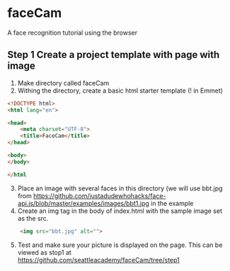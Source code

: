# faceCam
A face recognition tutorial using the browser
## Step 1  Create a project template with page with image
1.  Make directory called faceCam
1.  Withing the directory, create a basic html starter template (! in Emmet)
```html
<!DOCTYPE html>
<html lang="en">

<head>
    <meta charset="UTF-8">
    <title>FaceCam</title>
</head>

<body>
</body>

</html
  ```
3.  Place an image with several faces in this directory (we will use bbt.jpg from https://github.com/justadudewhohacks/face-api.js/blob/master/examples/images/bbt1.jpg in the example
3.  Create an img tag in the body of index.html with the sample image set as the src.
```html
	<img src="bbt.jpg" alt="">
```
5. Test and make sure your picture is displayed on the page.  This can be viewed as stop1 at https://github.com/seattleacademy/faceCam/tree/step1

